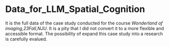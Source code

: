 # Data_for_LLM_Spatial_Cognition
It is the full data of the case study conducted for the course _Wonderland of imaging,23Fall,NJU_.
It is a pity that I did not convert it to a more flexible and accessible format.
The possibility of expand this case study into a research is carefully evalued.
